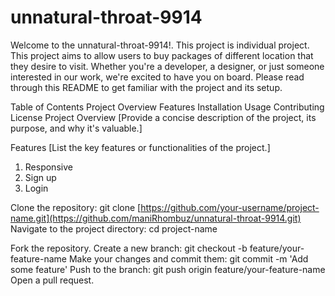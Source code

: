 # unnatural-throat-9914

Welcome to the unnatural-throat-9914!. This project is individual project. This project aims to allow users to buy packages of different location that they desire to visit. Whether you're a developer, a designer, or just someone interested in our work, we're excited to have you on board. Please read through this README to get familiar with the project and its setup.

Table of Contents
Project Overview
Features
Installation
Usage
Contributing
License
Project Overview
[Provide a concise description of the project, its purpose, and why it's valuable.]

Features
[List the key features or functionalities of the project.]

1. Responsive
2. Sign up
3. Login



Clone the repository: git clone [https://github.com/your-username/project-name.git](https://github.com/maniRhombuz/unnatural-throat-9914.git)
Navigate to the project directory: cd project-name


Fork the repository.
Create a new branch: git checkout -b feature/your-feature-name
Make your changes and commit them: git commit -m 'Add some feature'
Push to the branch: git push origin feature/your-feature-name
Open a pull request.
